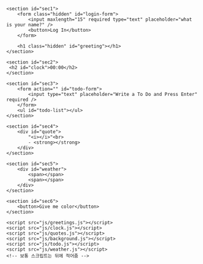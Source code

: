 <!DOCTYPE html>
<html lang="en">
<head>
    <meta charset="UTF-8">
    <meta http-equiv="X-UA-Compatible" content="IE=edge">
    <meta name="viewport" content="width=device-width, initial-scale=1.0">
    <link rel="stylesheet" href="css/style.css">
    <title>Momentum</title>
</head>
<body>
    
    <section id="sec1">
        <form class="hidden" id="login-form">
            <input maxlength="15" required type="text" placeholder="what is your name?" />
            <button>Log In</button>
        </form>  

        <h1 class="hidden" id="greeting"></h1>
    </section>
    
    <section id="sec2">
     <h2 id="clock">00:00</h2>
    </section>
    
    <section id="sec3">
        <form action="" id="todo-form">
            <input type="text" placeholder="Write a To Do and Press Enter" required />
        </form>
        <ul id="todo-list"></ul>
    </section>

    <section id="sec4">
        <div id="quote">
            "<i></i>"<br>
            - <strong></strong>
        </div>
    </section>

    <section id="sec5">
        <div id="weather">
            <span></span>
            <span></span>
        </div>
    </section>
    
    <section id="sec6">
        <button>Give me color</button>
    </section>

    <script src="js/greetings.js"></script>
    <script src="js/clock.js"></script>
    <script src="js/quotes.js"></script>
    <script src="js/background.js"></script>
    <script src="js/todo.js"></script>
    <script src="js/weather.js"></script>
    <!-- 보통 스크립트는 뒤에 적어줌 -->
</body>
</html>



